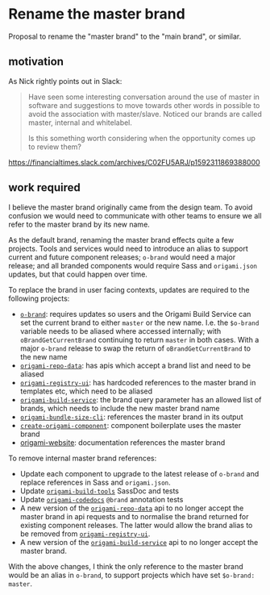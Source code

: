 # Rename the master brand

Proposal to rename the "master brand" to the "main brand", or similar.

## motivation

As Nick rightly points out in Slack:

>Have seen some interesting conversation around the use of master in software and suggestions to move towards other words in possible to avoid the association with master/slave. Noticed our brands are called master, internal and whitelabel.
>
>Is this something worth considering when the opportunity comes up to review them?

https://financialtimes.slack.com/archives/C02FU5ARJ/p1592311869388000

## work required

I believe the master brand originally came from the design team. To avoid confusion we would need to communicate with other teams to ensure we all refer to the master brand by its new name.

As the default brand, renaming the master brand effects quite a few projects. Tools and services would need to introduce an alias to support current and future component releases; `o-brand` would need a major release; and all branded components would require Sass and `origami.json` updates, but that could happen over time.

To replace the brand in user facing contexts, updates are required to the following projects:

- [`o-brand`](https://github.com/Financial-Times/o-brand): requires updates so users and the Origami Build Service can set the current brand to either `master` or the new name. I.e. the `$o-brand` variable needs to be aliased where accessed internally; with `oBrandGetCurrentBrand` continuing to return `master` in both cases. With a major `o-brand` release to swap the return of `oBrandGetCurrentBrand` to the new name
- [`origami-repo-data`](https://github.com/Financial-Times/origami-repo-data): has apis which accept a brand list and need to be aliased
- [`origami-registry-ui`](https://github.com/Financial-Times/origami-registry-ui): has hardcoded references to the master brand in templates etc, which need to be aliased
- [`origami-build-service`](https://github.com/Financial-Times/origami-build-service): the brand query parameter has an allowed list of brands, which needs to include the new master brand name
- [`origami-bundle-size-cli`](https://github.com/Financial-Times/origami-bundle-size-cli/): references the master brand in its output
- [`create-origami-component`](https://github.com/Financial-Times/create-origami-component/): component boilerplate uses the master brand
- [origami-website](https://github.com/Financial-Times/origami-website/): documentation references the master brand

To remove internal master brand references:

- Update each component to upgrade to the latest release of `o-brand` and replace references in Sass and `origami.json`.
- Update [`origami-build-tools`](https://github.com/Financial-Times/origami-build-tools) SassDoc and tests
- Update [`origami-codedocs`](https://github.com/Financial-Times/origami-codedocs) `@brand` annotation tests
- A new version of the [`origami-repo-data`](https://github.com/Financial-Times/origami-repo-data) api to no longer accept the master brand in api requests and to normalise the brand returned for existing component releases. The latter would allow the brand alias to be removed from [`origami-registry-ui`](https://github.com/Financial-Times/origami-registry-ui).
- A new version of the [`origami-build-service`](https://github.com/Financial-Times/origami-build-service) api to no longer accept the master brand.

With the above changes, I think the only reference to the master brand would be an alias in `o-brand`, to support projects which have set `$o-brand: master`.

